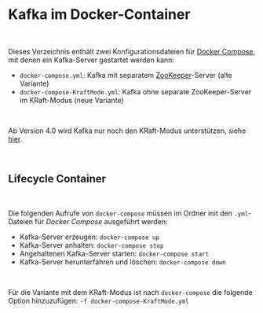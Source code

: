 # Kafka im Docker-Container #

<br>

Dieses Verzeichnis enthält zwei Konfigurationsdateien für [Docker Compose](https://docs.docker.com/compose/),
mit denen ein Kafka-Server gestartet werden kann:
* `docker-compose.yml`: Kafka mit separatem [ZooKeeper](https://zookeeper.apache.org/)-Server (alte Variante)
* `docker-compose-KraftMode.yml`: Kafka ohne separate ZooKeeper-Server im KRaft-Modus (neue Variante)

<br>

Ab Version 4.0 wird Kafka nur noch den KRaft-Modus unterstützen, siehe [hier](https://heise.de/-10009773).

<br>

## Lifecycle Container ##

<br>

Die folgenden Aufrufe von `docker-compose` müssen im Ordner mit den `.yml`-Dateien für *Docker Compose* ausgeführt werden:

* Kafka-Server erzeugen: `docker-compose up`
* Kafka-Server anhalten: `docker-compose stop`
* Angehaltenen Kafka-Server starten: `docker-compose start`
* Kafka-Server herunterfahren und löschen: `docker-compose down`

<br>

Für die Variante mit dem KRaft-Modus ist nach `docker-compose` die folgende Option hinzuzufügen: `-f docker-compose-KraftMode.yml`

<br>